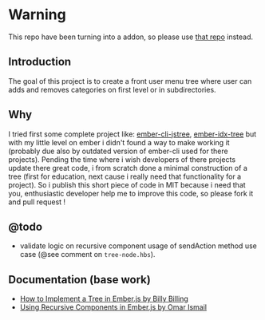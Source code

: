 # Warning

This repo have been turning into a addon, so please use [that repo](https://github.com/Axxon/ember-cli-minimal-tree) instead.


## Introduction

The goal of this project is to create a front user menu tree where user can adds and
removes categories on first level or in subdirectories.

## Why

I tried first some complete project like: 
[ember-cli-jstree](https://github.com/ritesh83/ember-cli-jstree), 
[ember-idx-tree](https://github.com/indexiatech/ember-idx-tree)
but with my little level on ember i didn't found a way to make working it (probably
due also by outdated version of ember-cli used for there projects).
Pending the time where i wish developers of there projects update there great code,
i from scratch done a minimal construction of a tree (first for education, next cause
i really need that functionality for a project).
So i publish this short piece of code in MIT because i need that you, enthusiastic
developer help me to improve this code, so please fork it and pull request !

## @todo

- validate logic on recursive component usage of sendAction method use case (@see
  comment on `tree-node.hbs`).

## Documentation (base work)

- [How to Implement a Tree in Ember.js by Billy Billing](http://dev.billysbilling.com/blog/How-to-implement-a-tree-in-Ember-js)
- [Using Recursive Components in Ember.js by Omar Ismail](https://robots.thoughtbot.com/using-recursive-components-in-emberjs)
